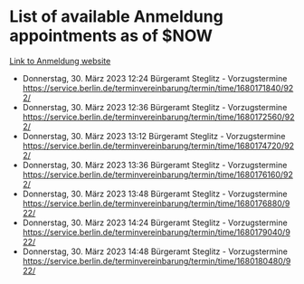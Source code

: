 # List of available Anmeldung appointments as of $NOW
[Link to Anmeldung website](https://service.berlin.de/terminvereinbarung/termin/tag.php?termin=1&anliegen[]=120686&dienstleisterlist=122210,122217,327316,122219,327312,122227,327314,122231,327346,122243,327348,122254,122252,329742,122260,329745,122262,329748,122271,327278,122273,327274,122277,327276,330436,122280,327294,122282,327290,122284,327292,122291,327270,122285,327266,122286,327264,122296,327268,150230,329760,122297,327286,122294,327284,122312,329763,122314,329775,122304,327330,122311,327334,122309,327332,317869,122281,327352,122279,329772,122283,122276,327324,122274,327326,122267,329766,122246,327318,122251,327320,122257,327322,122208,327298,122226,327300&herkunft=http%3A%2F%2Fservice.berlin.de%2Fdienstleistung%2F120686%2F)
- Donnerstag, 30. März 2023 12:24 Bürgeramt Steglitz - Vorzugstermine https://service.berlin.de/terminvereinbarung/termin/time/1680171840/922/
- Donnerstag, 30. März 2023 12:36 Bürgeramt Steglitz - Vorzugstermine https://service.berlin.de/terminvereinbarung/termin/time/1680172560/922/
- Donnerstag, 30. März 2023 13:12 Bürgeramt Steglitz - Vorzugstermine https://service.berlin.de/terminvereinbarung/termin/time/1680174720/922/
- Donnerstag, 30. März 2023 13:36 Bürgeramt Steglitz - Vorzugstermine https://service.berlin.de/terminvereinbarung/termin/time/1680176160/922/
- Donnerstag, 30. März 2023 13:48 Bürgeramt Steglitz - Vorzugstermine https://service.berlin.de/terminvereinbarung/termin/time/1680176880/922/
- Donnerstag, 30. März 2023 14:24 Bürgeramt Steglitz - Vorzugstermine https://service.berlin.de/terminvereinbarung/termin/time/1680179040/922/
- Donnerstag, 30. März 2023 14:48 Bürgeramt Steglitz - Vorzugstermine https://service.berlin.de/terminvereinbarung/termin/time/1680180480/922/
